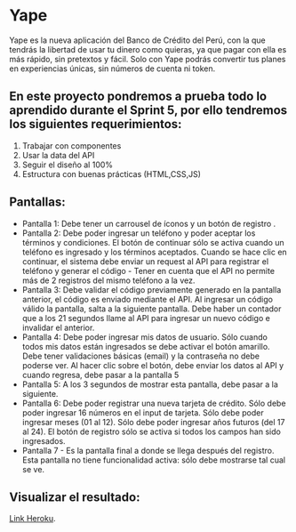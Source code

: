 # Yape

Yape es la nueva aplicación del Banco de Crédito del Perú, con la que tendrás la libertad de usar tu dinero como quieras, ya que pagar con ella es más rápido, sin pretextos y fácil. Solo con Yape podrás convertir tus planes en experiencias únicas, sin números de cuenta ni token.

## En este proyecto pondremos a prueba todo lo aprendido durante el Sprint 5, por ello tendremos los siguientes requerimientos: 

1. Trabajar con componentes 
2. Usar la data del API 
3. Seguir el diseño al 100% 
4. Estructura con buenas prácticas (HTML,CSS,JS)

## Pantallas:

- Pantalla 1: Debe tener un carrousel de íconos y un botón de registro .
- Pantalla 2: Debe poder ingresar un teléfono y poder aceptar los términos y condiciones. El botón de continuar sólo se activa cuando un teléfono es ingresado y los términos aceptados. Cuando se hace clic en continuar, el sistema debe enviar un request al API para registrar el teléfono y generar el código - Tener en cuenta que el API no permite más de 2 registros del mismo teléfono a la vez.
- Pantalla 3: Debe validar el código previamente generado en la pantalla anterior, el código es enviado mediante el API. Al ingresar un código válido la pantalla, salta a la siguiente pantalla. Debe haber un contador que a los 21 segundos llame al API para ingresar un nuevo código e invalidar el anterior.
- Pantalla 4: Debe poder ingresar mis datos de usuario. Sólo cuando todos mis datos están ingresados se debe activar el botón amarillo. Debe tener validaciones básicas (email) y la contraseña no debe poderse ver. Al hacer clic sobre el botón, debe enviar los datos al API y cuando regresa, debe pasar a la pantalla 5 
- Pantalla 5: A los 3 segundos de mostrar esta pantalla, debe pasar a la siguiente.
- Pantalla 6: Debe poder registrar una nueva tarjeta de crédito. Sólo debe poder ingresar 16 números en el input de tarjeta. Sólo debe poder ingresar meses (01 al 12). Sólo debe poder ingresar años futuros (del 17 al 24). El botón de registro sólo se activa si todos los campos han sido ingresados.
- Pantalla 7 - Es la pantalla final a donde se llega después del registro. Esta pantalla no tiene funcionalidad activa: sólo debe mostrarse tal cual se ve.

## Visualizar el resultado:

[Link Heroku](https://yape-wreyes.herokuapp.com/).

